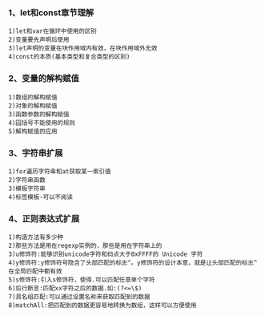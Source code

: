 ### 1、let和const章节理解
```
1)let和var在循环中使用的区别
2)变量要先声明后使用
3)let声明的变量在块作用域内有效，在块作用域外无效
4)const的本质(基本类型和复合类型的区别)
```

### 2、变量的解构赋值
```
1)数组的解构赋值
2)对象的解构赋值
3)函数参数的解构赋值
4)园括号不能使用的规则
5)解构赋值的应用
```

### 3、字符串扩展
```
1)for遍历字符串和at获取某一索引值
2)字符串函数
3)模板字符串
4)标签模板-可以不阅读
```

### 4、正则表达式扩展
```
1)构造方法有多少种
2)那些方法是用在regexp实例的，那些是用在字符串上的
3)u修饰符:能够识别unicode字符和码点大于0xFFFF的 Unicode 字符
4)y修饰符:y修饰符号隐含了头部匹配的标志^。y修饰符的设计本意，就是让头部匹配的标志^在全局匹配中都有效
5)s修饰符:引入s修饰符，使得.可以匹配任意单个字符
6)后行断言:匹配xx字符之后的数据.如:(?<=\$)
7)具名组匹配:可以通过设置名称来获取匹配到的数据
8)matchAll:把匹配到的数据更容易地转换为数组，这样可以方便使用
```
